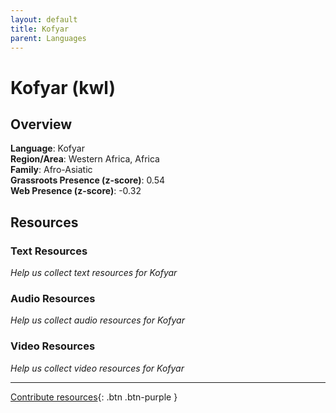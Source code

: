 ```yaml
---
layout: default
title: Kofyar
parent: Languages
---
```


# Kofyar (kwl)

## Overview

**Language**: Kofyar  
**Region/Area**: Western Africa, Africa  
**Family**: Afro-Asiatic  
**Grassroots Presence (z-score)**: 0.54  
**Web Presence (z-score)**: -0.32  

## Resources

### Text Resources
*Help us collect text resources for Kofyar*

### Audio Resources
*Help us collect audio resources for Kofyar*

### Video Resources
*Help us collect video resources for Kofyar*

---

[Contribute resources](https://forms.office.com/e/1SfLJx3u1r){: .btn .btn-purple }
